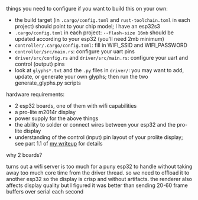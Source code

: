 things you need to configure if you want to build this on your own:
- the build target (in `.cargo/config.toml` and `rust-toolchain.toml` in each project) should point to your chip model; I have an esp32s3
- `.cargo/config.toml` in each project: `--flash-size 16mb` should be updated according to your esp32 (you'll need 2mb minimum)
- `controller/.cargo/config.toml`: fill in WIFI_SSID and WIFI_PASSWORD
- `controller/src/main.rs`: configure your uart pins
- `driver/src/config.rs` and `driver/src/main.rs`: configure your uart and control (output) pins
- look at `glyphs*.txt` and the `.py` files in `driver/`: you may want to add, update, or generate your own glyphs; then run the two generate_glyphs.py scripts


hardware requirements:
- 2 esp32 boards, one of them with wifi capabilities
- a pro-lite m2014r display
- power supply for the above things
- the ability to solder or connect wires between your esp32 and the pro-lite display
- understanding of the control (input) pin layout of your prolite display; see part 1.1  of [my writeup](https://natsuai.com/personal/writeup-20241016/index.html) for details


why 2 boards?

turns out a wifi server is too much for a puny esp32 to handle without taking away too much core time from the driver thread. so we need to offload it to another esp32 so the display is crisp and without artifacts. the renderer also affects display quality but I figured it was better than sending 20-60 frame buffers over serial each second
